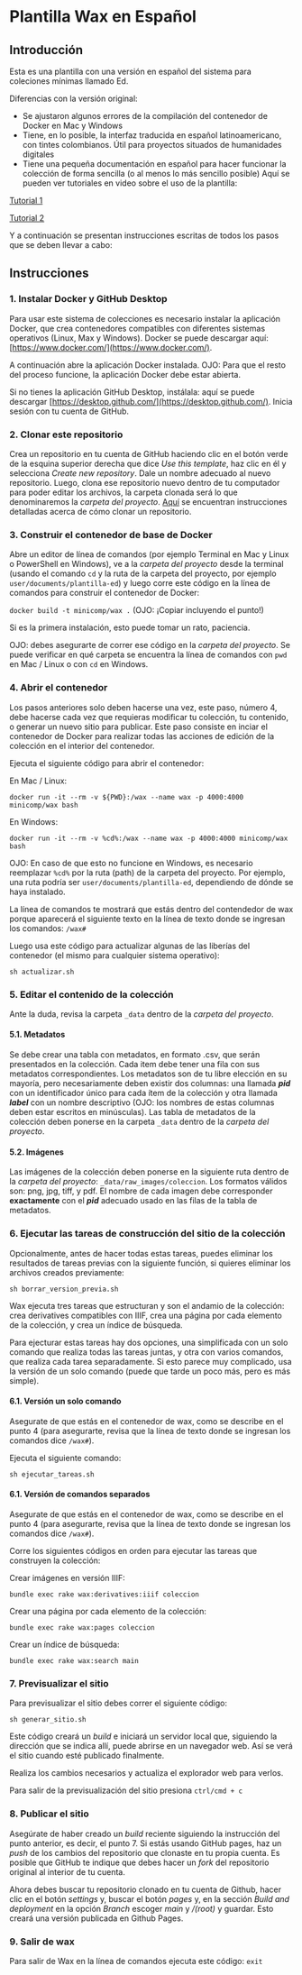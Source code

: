 # Plantilla Wax en Español

## Introducción

Esta es una plantilla con una versión en español del sistema para coleciones mínimas llamado Ed.

Diferencias con la versión original:

- Se ajustaron algunos errores de la compilación del contenedor de Docker en Mac y Windows
- Tiene, en lo posible, la interfaz traducida en español latinoamericano, con tintes colombianos. Útil para proyectos situados de humanidades digitales
- Tiene una pequeña documentación en español para hacer funcionar la colección de forma sencilla (o al menos lo más sencillo posible)
Aquí se pueden ver tutoriales en video sobre el uso de la plantilla: 

[Tutorial 1](https://youtu.be/82aTvPXY_qo?si=d1qe9stNUqVrX7r7)

[Tutorial 2](https://youtu.be/GI5zvrfwBnw)

Y a continuación se presentan instrucciones escritas de todos los pasos que se deben llevar a cabo:

## Instrucciones

### 1. Instalar Docker y GitHub Desktop

Para usar este sistema de colecciones es necesario instalar la aplicación Docker, que crea contenedores compatibles con diferentes sistemas operativos (Linux, Max y Windows). Docker se puede descargar aquí: [https://www.docker.com/](https://www.docker.com/).

A continuación abre la aplicación Docker instalada. OJO: Para que el resto del proceso funcione, la aplicación Docker debe estar abierta.

Si no tienes la aplicación GitHub Desktop, instálala: aquí se puede descargar [https://desktop.github.com/](https://desktop.github.com/). Inicia sesión con tu cuenta de GitHub.

### 2. Clonar este repositorio

Crea un repositorio en tu cuenta de GitHub haciendo clic en el botón verde de la esquina superior derecha que dice *Use this template*, haz clic en él y selecciona *Create new repository*. Dale un nombre adecuado al nuevo repositorio. Luego, clona ese repositorio nuevo dentro de tu computador para poder editar los archivos, la carpeta clonada será lo que denominaremos la *carpeta del proyecto*. [Aquí](https://docs.github.com/es/repositories/creating-and-managing-repositories/cloning-a-repository) se encuentran instrucciones detalladas acerca de cómo clonar un repositorio.

### 3. Construir el contenedor de base de Docker

Abre un editor de línea de comandos (por ejemplo Terminal en Mac y Linux o PowerShell en Windows), ve a la *carpeta del proyecto* desde la terminal (usando el comando `cd` y la ruta de la carpeta del proyecto, por ejemplo `user/documents/plantilla-ed`) y luego corre este código en la línea de comandos para construir el contenedor de Docker:

`docker build -t minicomp/wax .` (OJO: ¡Copiar incluyendo el punto!)

Si es la primera instalación, esto puede tomar un rato, paciencia.

OJO: debes asegurarte de correr ese código en la *carpeta del proyecto*. Se puede verificar en qué carpeta se encuentra la línea de comandos con `pwd` en Mac / Linux o con `cd` en Windows.

### 4. Abrir el contenedor

Los pasos anteriores solo deben hacerse una vez, este paso, número 4, debe hacerse cada vez que requieras modificar tu colección, tu contenido, o generar un nuevo sitio para publicar. Este paso consiste en inciar el contenedor de Docker para realizar todas las acciones de edición de la colección en el interior del contenedor.

Ejecuta el siguiente código para abrir el contenedor:

En Mac / Linux:

`docker run -it --rm -v ${PWD}:/wax --name wax -p 4000:4000 minicomp/wax bash`

En Windows:

`docker run -it --rm -v %cd%:/wax --name wax -p 4000:4000 minicomp/wax bash`

OJO: En caso de que esto no funcione en Windows, es necesario reemplazar `%cd%` por la ruta (path) de la carpeta del proyecto. Por ejemplo, una ruta podría ser `user/documents/plantilla-ed`, dependiendo de dónde se haya instalado.

La línea de comandos te mostrará que estás dentro del contendedor de wax porque aparecerá el siguiente texto en la línea de texto donde se ingresan los comandos: `/wax#`

Luego usa este código para actualizar algunas de las liberías del contenedor (el mismo para cualquier sistema operativo):

`sh actualizar.sh`

### 5. Editar el contenido de la colección

Ante la duda, revisa la carpeta `_data` dentro de la *carpeta del proyecto*.

#### 5.1. Metadatos

Se debe crear una tabla con metadatos, en formato .csv, que serán presentados en la colección. Cada item debe tener una fila con sus metadatos correspondientes. Los metadatos son de tu libre elección en su mayoría, pero necesariamente deben existir dos columnas: una llamada ***pid*** con un identificador único para cada ítem de la colección y otra llamada ***label*** con un nombre descriptivo (OJO: los nombres de estas columnas deben estar escritos en minúsculas). Las tabla de metadatos de la colección deben ponerse en la carpeta `_data` dentro de la *carpeta del proyecto*.

#### 5.2. Imágenes

Las imágenes de la colección deben ponerse en la siguiente ruta dentro de la *carpeta del proyecto*: `_data/raw_images/coleccion`. Los formatos válidos son: png, jpg, tiff, y pdf. El nombre de cada imagen debe corresponder **exactamente** con el ***pid*** adecuado usado en las filas de la tabla de metadatos.

### 6. Ejecutar las tareas de construcción del sitio de la colección

Opcionalmente, antes de hacer todas estas tareas, puedes eliminar los resultados de tareas previas con la siguiente función, si quieres eliminar los archivos creados previamente:

`sh borrar_version_previa.sh`

Wax ejecuta tres tareas que estructuran y son el andamio de la colección: crea derivatives compatibles con IIIF, crea una página por cada elemento de la colección, y crea un índice de búsqueda.

Para ejecturar estas tareas hay dos opciones, una simplificada con un solo comando que realiza todas las tareas juntas, y otra con varios comandos, que realiza cada tarea separadamente. Si esto parece muy complicado, usa la versión de un solo comando (puede que tarde un poco más, pero es más simple).

#### 6.1. Versión un solo comando

Asegurate de que estás en el contenedor de wax, como se describe en el punto 4 (para asegurarte, revisa que la línea de texto donde se ingresan los comandos dice `/wax#`).

Ejecuta el siguiente comando:

`sh ejecutar_tareas.sh`

#### 6.1. Versión de comandos separados

Asegurate de que estás en el contenedor de wax, como se describe en el punto 4 (para asegurarte, revisa que la línea de texto donde se ingresan los comandos dice `/wax#`).

Corre los siguientes códigos en orden para ejecutar las tareas que construyen la colección:

Crear imágenes en versión IIIF:

`bundle exec rake wax:derivatives:iiif coleccion`

Crear una página por cada elemento de la colección:

`bundle exec rake wax:pages coleccion`

Crear un índice de búsqueda:

`bundle exec rake wax:search main`

### 7. Previsualizar el sitio

Para previsualizar el sitio debes correr el siguiente código:

`sh generar_sitio.sh`

Este código creará un *build* e iniciará un servidor local que, siguiendo la dirección que se indica allí, puede abrirse en un navegador web. Así se verá el sitio cuando esté publicado finalmente.

Realiza los cambios necesarios y actualiza el explorador web para verlos.

Para salir de la previsualización del sitio presiona `ctrl/cmd + c`

### 8. Publicar el sitio

Asegúrate de haber creado un *build* reciente siguiendo la instrucción del punto anterior, es decir, el punto 7. Si estás usando GitHub pages, haz un *push* de los cambios del repositorio que clonaste en tu propia cuenta. Es posible que GitHub te indique que debes hacer un *fork* del repositorio original al interior de tu cuenta.

Ahora debes buscar tu repositorio clonado en tu cuenta de Github, hacer clic en el botón *settings* y, buscar el botón *pages* y, en la sección *Build and deployment* en la opción *Branch* escoger *main* y */(root)* y guardar. Esto creará una versión publicada en Github Pages.

### 9. Salir de wax

Para salir de Wax en la línea de comandos ejecuta este código: `exit`
